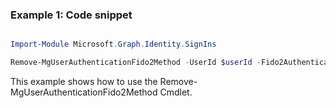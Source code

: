 ### Example 1: Code snippet

```powershell

Import-Module Microsoft.Graph.Identity.SignIns

Remove-MgUserAuthenticationFido2Method -UserId $userId -Fido2AuthenticationMethodId $fido2AuthenticationMethodId

```
This example shows how to use the Remove-MgUserAuthenticationFido2Method Cmdlet.

